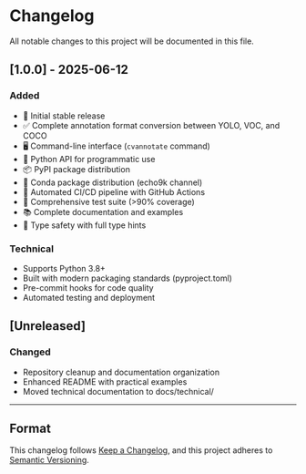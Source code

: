 # Changelog

All notable changes to this project will be documented in this file.

## [1.0.0] - 2025-06-12

### Added
- 🎉 Initial stable release
- ✅ Complete annotation format conversion between YOLO, VOC, and COCO
- 🖥️ Command-line interface (`cvannotate` command)
- 🐍 Python API for programmatic use
- 📦 PyPI package distribution
- 🐍 Conda package distribution (echo9k channel)
- 🤖 Automated CI/CD pipeline with GitHub Actions
- 🧪 Comprehensive test suite (>90% coverage)
- 📚 Complete documentation and examples
- 🔧 Type safety with full type hints

### Technical
- Supports Python 3.8+
- Built with modern packaging standards (pyproject.toml)
- Pre-commit hooks for code quality
- Automated testing and deployment

## [Unreleased]
### Changed
- Repository cleanup and documentation organization
- Enhanced README with practical examples
- Moved technical documentation to docs/technical/

---

## Format
This changelog follows [Keep a Changelog](https://keepachangelog.com/en/1.0.0/),
and this project adheres to [Semantic Versioning](https://semver.org/spec/v2.0.0.html).
